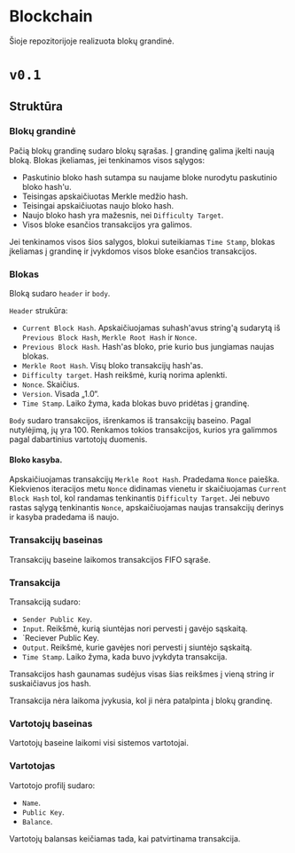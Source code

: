 # Blockchain

Šioje repozitorijoje realizuota blokų grandinė.

# `v0.1`

## Struktūra

### Blokų grandinė

Pačią blokų grandinę sudaro blokų sąrašas. Į grandinę galima įkelti naują bloką. Blokas įkeliamas, jei tenkinamos visos sąlygos:

* Paskutinio bloko hash sutampa su naujame bloke nurodytu paskutinio bloko hash'u.
* Teisingas apskaičiuotas Merkle medžio hash.
* Teisingai apskaičiuotas naujo bloko hash.
* Naujo bloko hash yra mažesnis, nei `Difficulty Target`.
* Visos bloke esančios transakcijos yra galimos.

Jei tenkinamos visos šios salygos, blokui suteikiamas `Time Stamp`, blokas įkeliamas į grandinę ir įvykdomos visos bloke esančios transakcijos.

### Blokas

Bloką sudaro `header` ir `body`.

`Header` strukūra:

* `Current Block Hash`. Apskaičiuojamas suhash'avus string'ą sudarytą iš `Previous Block Hash`, `Merkle Root Hash` ir `Nonce`.
* `Previous Block Hash`. Hash'as bloko, prie kurio bus jungiamas naujas blokas.
* `Merkle Root Hash`. Visų bloko transakcijų hash'as.
* `Difficulty target`. Hash reikšmė, kurią norima aplenkti.
* `Nonce`. Skaičius.
* `Version`. Visada „1.0“.
* `Time Stamp`. Laiko žyma, kada blokas buvo pridėtas į grandinę.

`Body` sudaro transakcijos, išrenkamos iš transakcijų baseino. Pagal nutylėjimą, jų yra 100. Renkamos tokios transakcijos, kurios yra galimmos pagal dabartinius vartotojų duomenis. 

#### Bloko kasyba.

Apskaičiuojamas transakcijų `Merkle Root Hash`. Pradedama `Nonce` paieška. Kiekvienos iteracijos metu `Nonce` didinamas vienetu ir skaičiuojamas `Current Block Hash` tol, kol randamas tenkinantis `Difficulty Target`. Jei nebuvo rastas sąlygą tenkinantis `Nonce`, apskaičiuojamas naujas transakcijų derinys ir kasyba pradedama iš naujo.

### Transakcijų baseinas

Transakcijų baseine laikomos transakcijos FIFO sąraše. 

### Transakcija

Transakciją sudaro:

* `Sender Public Key`.
* `Input`. Reikšmė, kurią siuntėjas nori pervesti į gavėjo sąskaitą.
* `Reciever Public Key.
* `Output`. Reikšmė, kurie gavėjes nori pervesti į siuntėjo sąskaitą.
* `Time Stamp`. Laiko žyma, kada buvo įvykdyta transakcija.

Transakcijos hash gaunamas sudėjus visas šias reikšmes į vieną string ir suskaičiavus jos hash.

Transakcija nėra laikoma įvykusia, kol ji nėra patalpinta į blokų grandinę.

### Vartotojų baseinas

Vartotojų baseine laikomi visi sistemos vartotojai.

### Vartotojas

Vartotojo profilį sudaro:

* `Name`.
* `Public Key`.
* `Balance`. 

Vartotojų balansas keičiamas tada, kai patvirtinama transakcija.
